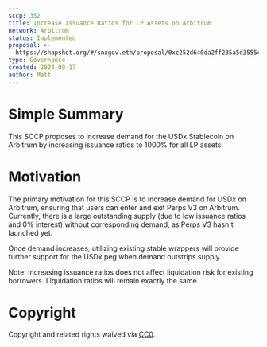 ```yaml
---
sccp: 352
title: Increase Issuance Ratios for LP Assets on Arbitrum
network: Arbitrum
status: Implemented
proposal: >-
  https://snapshot.org/#/snxgov.eth/proposal/0xc252d640da2ff235a5d3555c1aa6ceabe70a7d1f551bc465263f9a76afd65f35
type: Governance
created: 2024-09-17
author: Matt
---
```


# Simple Summary

This SCCP proposes to increase demand for the USDx Stablecoin on Arbitrum by increasing issuance ratios to 1000% for all LP assets.

# Motivation

The primary motivation for this SCCP is to increase demand for USDx on Arbitrum, ensuring that users can enter and exit Perps V3 on Arbitrum. Currently, there is a large outstanding supply (due to low issuance ratios and 0% interest) without corresponding demand, as Perps V3 hasn't launched yet.

Once demand increases, utilizing existing stable wrappers will provide further support for the USDx peg when demand outstrips supply.

Note: Increasing issuance ratios does not affect liquidation risk for existing borrowers. Liquidation ratios will remain exactly the same.
# Copyright
Copyright and related rights waived via [CC0](https://creativecommons.org/publicdomain/zero/1.0/).
